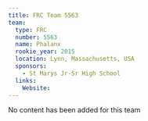 ```yaml
---
title: FRC Team 5563
team:
  type: FRC
  number: 5563
  name: Phalanx
  rookie_year: 2015
  location: Lynn, Massachusetts, USA
  sponsors:
    - St Marys Jr-Sr High School
  links:
    Website: 
---
```

No content has been added for this team